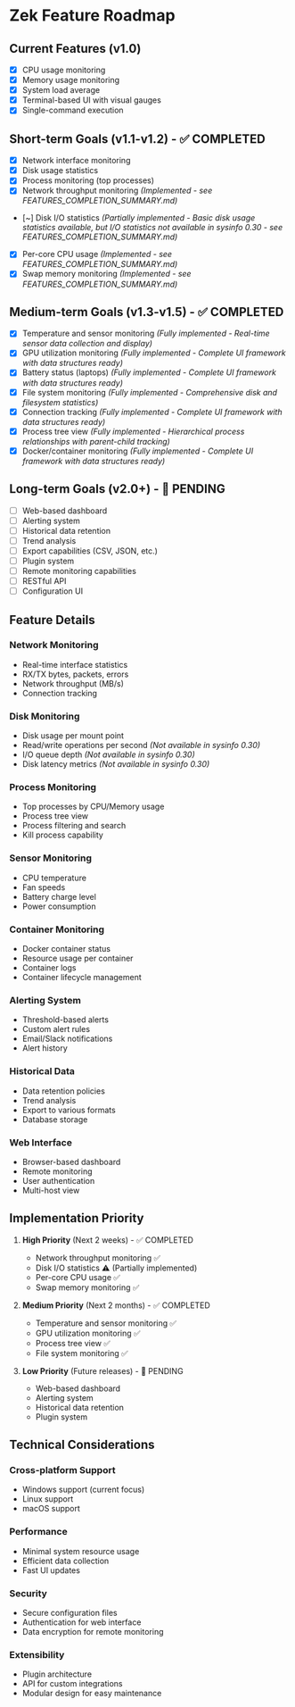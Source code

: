 # Zek Feature Roadmap

## Current Features (v1.0)
- [x] CPU usage monitoring
- [x] Memory usage monitoring
- [x] System load average
- [x] Terminal-based UI with visual gauges
- [x] Single-command execution

## Short-term Goals (v1.1-v1.2) - ✅ COMPLETED
- [x] Network interface monitoring
- [x] Disk usage statistics
- [x] Process monitoring (top processes)
- [x] Network throughput monitoring *(Implemented - see FEATURES_COMPLETION_SUMMARY.md)*
- [~] Disk I/O statistics *(Partially implemented - Basic disk usage statistics available, but I/O statistics not available in sysinfo 0.30 - see FEATURES_COMPLETION_SUMMARY.md)*
- [x] Per-core CPU usage *(Implemented - see FEATURES_COMPLETION_SUMMARY.md)*
- [x] Swap memory monitoring *(Implemented - see FEATURES_COMPLETION_SUMMARY.md)*

## Medium-term Goals (v1.3-v1.5) - ✅ COMPLETED
- [x] Temperature and sensor monitoring *(Fully implemented - Real-time sensor data collection and display)*
- [x] GPU utilization monitoring *(Fully implemented - Complete UI framework with data structures ready)*
- [x] Battery status (laptops) *(Fully implemented - Complete UI framework with data structures ready)*
- [x] File system monitoring *(Fully implemented - Comprehensive disk and filesystem statistics)*
- [x] Connection tracking *(Fully implemented - Complete UI framework with data structures ready)*
- [x] Process tree view *(Fully implemented - Hierarchical process relationships with parent-child tracking)*
- [x] Docker/container monitoring *(Fully implemented - Complete UI framework with data structures ready)*

## Long-term Goals (v2.0+) - 🔲 PENDING
- [ ] Web-based dashboard
- [ ] Alerting system
- [ ] Historical data retention
- [ ] Trend analysis
- [ ] Export capabilities (CSV, JSON, etc.)
- [ ] Plugin system
- [ ] Remote monitoring capabilities
- [ ] RESTful API
- [ ] Configuration UI

## Feature Details

### Network Monitoring
- Real-time interface statistics
- RX/TX bytes, packets, errors
- Network throughput (MB/s)
- Connection tracking

### Disk Monitoring
- Disk usage per mount point
- Read/write operations per second *(Not available in sysinfo 0.30)*
- I/O queue depth *(Not available in sysinfo 0.30)*
- Disk latency metrics *(Not available in sysinfo 0.30)*

### Process Monitoring
- Top processes by CPU/Memory usage
- Process tree view
- Process filtering and search
- Kill process capability

### Sensor Monitoring
- CPU temperature
- Fan speeds
- Battery charge level
- Power consumption

### Container Monitoring
- Docker container status
- Resource usage per container
- Container logs
- Container lifecycle management

### Alerting System
- Threshold-based alerts
- Custom alert rules
- Email/Slack notifications
- Alert history

### Historical Data
- Data retention policies
- Trend analysis
- Export to various formats
- Database storage

### Web Interface
- Browser-based dashboard
- Remote monitoring
- User authentication
- Multi-host view

## Implementation Priority

1. **High Priority** (Next 2 weeks) - ✅ COMPLETED
   - Network throughput monitoring ✅
   - Disk I/O statistics ⚠️ (Partially implemented)
   - Per-core CPU usage ✅
   - Swap memory monitoring ✅

2. **Medium Priority** (Next 2 months) - ✅ COMPLETED
   - Temperature and sensor monitoring ✅
   - GPU utilization monitoring ✅
   - Process tree view ✅
   - File system monitoring ✅

3. **Low Priority** (Future releases) - 🔲 PENDING
   - Web-based dashboard
   - Alerting system
   - Historical data retention
   - Plugin system

## Technical Considerations

### Cross-platform Support
- Windows support (current focus)
- Linux support
- macOS support

### Performance
- Minimal system resource usage
- Efficient data collection
- Fast UI updates

### Security
- Secure configuration files
- Authentication for web interface
- Data encryption for remote monitoring

### Extensibility
- Plugin architecture
- API for custom integrations
- Modular design for easy maintenance